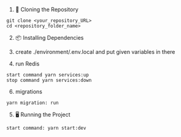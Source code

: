 1) 🚀 Cloning the Repository

```
git clone <your_repository_URL>
cd <repository_folder_name>
```

2) 📦 Installing Dependencies

4) create ./environment/.env.local and put given variables in there

5) run Redis
```
start command yarn services:up
stop command yarn services:down
```

6) migrations

```
yarn migration: run
```
   
5) 🖥️ Running the Project
    
```
start command: yarn start:dev
```
